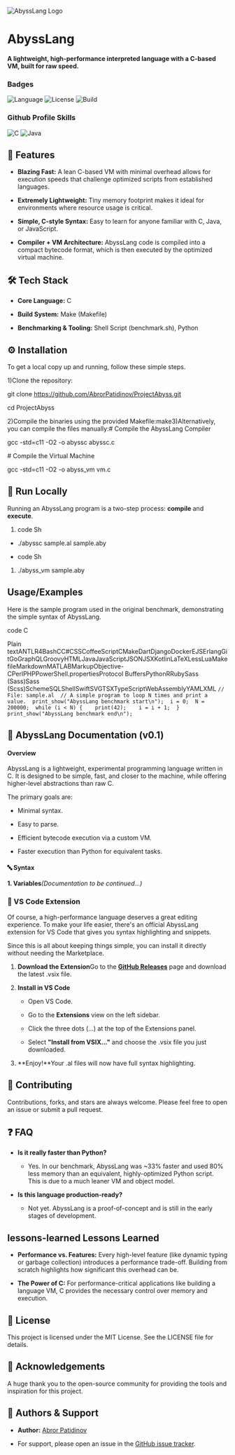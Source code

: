 ![AbyssLang Logo](https://via.placeholder.com/200/000033/FFFFFF?text=AbyssLang)

AbyssLang
=========

**A lightweight, high-performance interpreted language with a C-based VM, built for raw speed.**

### Badges

![Language](https://img.shields.io/badge/language-C-blue.svg?style=for-the-badge) ![License](https://img.shields.io/badge/license-MIT-green.svg?style=for-the-badge) ![Build](https://img.shields.io/badge/build-passing-brightgreen.svg?style=for-the-badge)

### Github Profile Skills

![C](https://img.shields.io/badge/C-A8B9CC?style=for-the-badge&logo=c&logoColor=white) ![Java](https://img.shields.io/badge/Java-ED8B00?style=for-the-badge&logo=openjdk&logoColor=white)

🚀 Features
-----------

*   **Blazing Fast:** A lean C-based VM with minimal overhead allows for execution speeds that challenge optimized scripts from established languages.
    
*   **Extremely Lightweight:** Tiny memory footprint makes it ideal for environments where resource usage is critical.
    
*   **Simple, C-style Syntax:** Easy to learn for anyone familiar with C, Java, or JavaScript.
    
*   **Compiler + VM Architecture:** AbyssLang code is compiled into a compact bytecode format, which is then executed by the optimized virtual machine.
    

🛠️ Tech Stack
--------------

*   **Core Language:** C
    
*   **Build System:** Make (Makefile)
    
*   **Benchmarking & Tooling:** Shell Script (benchmark.sh), Python
    

⚙️ Installation
---------------

To get a local copy up and running, follow these simple steps.

1)Clone the repository:

git clone https://github.com/AbrorPatidinov/ProjectAbyss.git

cd ProjectAbyss

2)Compile the binaries using the provided Makefile:make3)Alternatively, you can compile the files manually:# Compile the AbyssLang Compiler

gcc -std=c11 -O2 -o abyssc abyssc.c

\# Compile the Virtual Machine

gcc -std=c11 -O2 -o abyss\_vm vm.c
    

🏃 Run Locally
--------------

Running an AbyssLang program is a two-step process: **compile** and **execute**.

1.  code Sh
    

*   ./abyssc sample.al sample.aby
    
*   code Sh
    

1.  ./abyss\_vm sample.aby
    

Usage/Examples
--------------

Here is the sample program used in the original benchmark, demonstrating the simple syntax of AbyssLang.

code C

Plain textANTLR4BashCC#CSSCoffeeScriptCMakeDartDjangoDockerEJSErlangGitGoGraphQLGroovyHTMLJavaJavaScriptJSONJSXKotlinLaTeXLessLuaMakefileMarkdownMATLABMarkupObjective-CPerlPHPPowerShell.propertiesProtocol BuffersPythonRRubySass (Sass)Sass (Scss)SchemeSQLShellSwiftSVGTSXTypeScriptWebAssemblyYAMLXML    `// File: sample.al  // A simple program to loop N times and print a value.  print_show("AbyssLang benchmark start\n");  i = 0;  N = 200000;  while (i < N) {    print(42);    i = i + 1;  }  print_show("AbyssLang benchmark end\n");`  

📘 AbyssLang Documentation (v0.1)
---------------------------------

#### Overview

AbyssLang is a lightweight, experimental programming language written in C. It is designed to be simple, fast, and closer to the machine, while offering higher-level abstractions than raw C.

The primary goals are:

*   Minimal syntax.
    
*   Easy to parse.
    
*   Efficient bytecode execution via a custom VM.
    
*   Faster execution than Python for equivalent tasks.
    

#### 🔤 Syntax

**1\. Variables**_(Documentation to be continued...)_

### 🚀 VS Code Extension

Of course, a high-performance language deserves a great editing experience. To make your life easier, there's an official AbyssLang extension for VS Code that gives you syntax highlighting and snippets.

Since this is all about keeping things simple, you can install it directly without needing the Marketplace.

1.  **Download the Extension**Go to the [**GitHub Releases**](https://www.google.com/url?sa=E&q=https://github.com/AbrorPatidinov/ProjectAbyss/releases/*.vsix) page and download the latest .vsix file.
    
2.  **Install in VS Code**
    
    *   Open VS Code.
        
    *   Go to the **Extensions** view on the left sidebar.
        
    *   Click the three dots (...) at the top of the Extensions panel.
        
    *   Select **"Install from VSIX..."** and choose the .vsix file you just downloaded.
        
3.  **Enjoy!**Your .al files will now have full syntax highlighting.

🤝 Contributing
---------------

Contributions, forks, and stars are always welcome. Please feel free to open an issue or submit a pull request.

❓ FAQ
-----

*   **Is it really faster than Python?**
    
    *   Yes. In our benchmark, AbyssLang was ~33% faster and used 80% less memory than an equivalent, highly-optimized Python script. This is due to a much leaner VM and object model.
        
*   **Is this language production-ready?**
    
    *   Not yet. AbyssLang is a proof-of-concept and is still in the early stages of development.
        

lessons-learned Lessons Learned
-------------------------------

*   **Performance vs. Features:** Every high-level feature (like dynamic typing or garbage collection) introduces a performance trade-off. Building from scratch highlights how significant this overhead can be.
    
*   **The Power of C:** For performance-critical applications like building a language VM, C provides the necessary control over memory and execution.
    

📄 License
----------

This project is licensed under the MIT License. See the LICENSE file for details.

🙏 Acknowledgements
-------------------

A huge thank you to the open-source community for providing the tools and inspiration for this project.

🔗 Authors & Support
--------------------

*   **Author:** [Abror Patidinov](https://www.google.com/url?sa=E&q=https://github.com/AbrorPatidinov)
    
*   For support, please open an issue in the [GitHub issue tracker](https://www.google.com/url?sa=E&q=https://github.com/AbrorPatidinov/ProjectAbyss/issues).